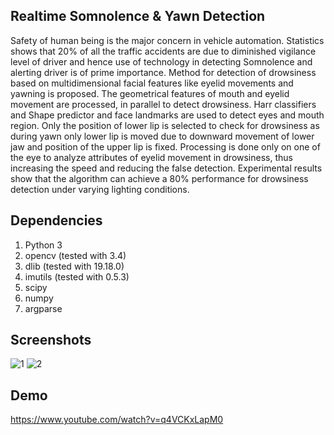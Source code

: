 ## Realtime Somnolence & Yawn Detection
Safety of human being is the major concern in vehicle automation. Statistics shows that 20% of all the traffic accidents are due to diminished vigilance level of driver and hence use of technology in detecting Somnolence and alerting driver is of prime importance. Method for detection of drowsiness based on multidimensional facial features like eyelid movements and yawning is proposed. The geometrical features of mouth and eyelid movement are processed, in parallel to detect drowsiness. Harr classifiers and Shape predictor and face landmarks are used to detect eyes and mouth region. Only the position of lower lip is selected to check for drowsiness as during yawn only lower lip is moved due to downward movement of lower jaw and position of the upper lip is fixed. Processing is done only on one of the eye to analyze attributes of eyelid movement in drowsiness, thus increasing the speed and reducing the false detection. Experimental results show that the algorithm can achieve a 80% performance for drowsiness detection under varying lighting conditions.
## Dependencies

1. Python 3
2. opencv (tested with 3.4) 
3. dlib	(tested with 19.18.0)
4. imutils (tested with 0.5.3)
5. scipy
6. numpy
7. argparse

## Screenshots
![1](https://user-images.githubusercontent.com/57343972/94825894-52d5a900-0424-11eb-8702-e2d9ca172738.PNG)
![2](https://user-images.githubusercontent.com/57343972/94825906-55d09980-0424-11eb-9f7d-ef7b600d79ef.PNG)

## Demo
https://www.youtube.com/watch?v=q4VCKxLapM0


